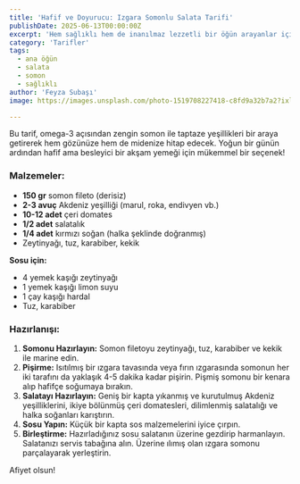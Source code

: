 ```yaml
---
title: 'Hafif ve Doyurucu: Izgara Somonlu Salata Tarifi'
publishDate: 2025-06-13T00:00:00Z
excerpt: 'Hem sağlıklı hem de inanılmaz lezzetli bir öğün arayanlar için pratik ızgara somonlu salata tarifimizle tanışın.'
category: 'Tarifler'
tags:
  - ana öğün
  - salata
  - somon
  - sağlıklı
author: 'Feyza Subaşı'
image: https://images.unsplash.com/photo-1519708227418-c8fd9a32b7a2?ixlib=rb-4.0.3&ixid=M3wxMjA3fDB8MHxwaG90by1wYWdlfHx8fGVufDB8fHx8fA%3D%3D&auto=format&fit=crop&w=2070&q=80

---
```


Bu tarif, omega-3 açısından zengin somon ile taptaze yeşillikleri bir araya getirerek hem gözünüze hem de midenize hitap edecek. Yoğun bir günün ardından hafif ama besleyici bir akşam yemeği için mükemmel bir seçenek!

### Malzemeler:

* **150 gr** somon fileto (derisiz)
* **2-3 avuç** Akdeniz yeşilliği (marul, roka, endivyen vb.)
* **10-12 adet** çeri domates
* **1/2 adet** salatalık
* **1/4 adet** kırmızı soğan (halka şeklinde doğranmış)
* Zeytinyağı, tuz, karabiber, kekik

**Sosu için:**

* 4 yemek kaşığı zeytinyağı
* 1 yemek kaşığı limon suyu
* 1 çay kaşığı hardal
* Tuz, karabiber

### Hazırlanışı:

1.  **Somonu Hazırlayın:** Somon filetoyu zeytinyağı, tuz, karabiber ve kekik ile marine edin.
2.  **Pişirme:** Isıtılmış bir ızgara tavasında veya fırın ızgarasında somonun her iki tarafını da yaklaşık 4-5 dakika kadar pişirin. Pişmiş somonu bir kenara alıp hafifçe soğumaya bırakın.
3.  **Salatayı Hazırlayın:** Geniş bir kapta yıkanmış ve kurutulmuş Akdeniz yeşilliklerini, ikiye bölünmüş çeri domatesleri, dilimlenmiş salatalığı ve halka soğanları karıştırın.
4.  **Sosu Yapın:** Küçük bir kapta sos malzemelerini iyice çırpın.
5.  **Birleştirme:** Hazırladığınız sosu salatanın üzerine gezdirip harmanlayın. Salatanızı servis tabağına alın. Üzerine ılımış olan ızgara somonu parçalayarak yerleştirin.

Afiyet olsun!
